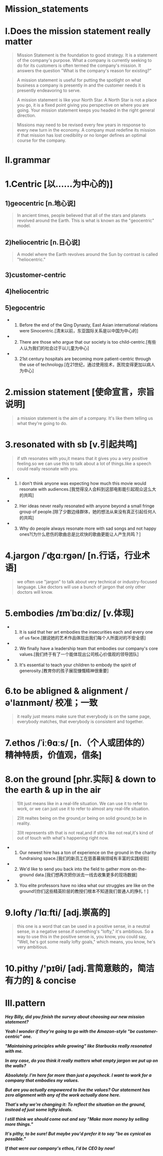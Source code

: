 # Mission_statements
# I.Does the mission statement really matter
> Mission Statement is the foundation to good strategy. It is a statement of the company's purpose. What a company is currently seeking to do for its customers is often termed the company's mission. It answers the question "What is the company's reason for existing?" 

> A mission statement is useful for putting the spotlight on what business a company is presently in and the customer needs it is presently endeavoring to serve. 

> A mission statement is like your North Star. A North Star is not a place you go, it is a fixed point giving you perspective on where you are going. Your mission statement keeps you headed in the right general direction.

> Missions may need to be revised every few years in response to every new turn in the economy. A company must redefine its mission if that mission has lost credibility or no longer defines an optimal course for the company.

# II.grammar
# 1.Centric [以……为中心的)]
## 1)geocentric [n.地心说]
> In ancient times, people believed that all of the stars and planets revolved around the Earth. This is what is known as the "geocentric" model. 

## 2)heliocentric [n.日心说]
> A model where the Earth revolves around the Sun by contrast is called "heliocentric."

## 3)customer-centric

## 4)heliocentric 

## 5)egocentric

- 1. Before the end of the Qing Dynasty, East Asian international relations were Sinocentric.[清末以前，东亚国际关系是以中国为中心的]

- 2. There are those who argue that our society is too child-centric.[有些人认为我们的社会过于以儿童为中心]

- 3. 21st century hospitals are becoming more patient-centric through the use of technology.[在21世纪，通过使用技术，医院变得更加以病人为中心]

# 2.mission statement [使命宣言，宗旨说明]
> a mission statement is the aim of a company. It's like them telling us what they're going to do.

# 3.resonated with sb [v.引起共鸣]
> if sth resonates with you,it means that it gives you a very positive feeling.so we can use this to talk about a lot of things.like a speech could really resonate with you.

- 1. I don't think anyone was expecting how much this movie would resonate with audiences.[我觉得没人会料到这部电影能引起观众这么大的共鸣]

- 2. Her ideas never really resonated with anyone beyond a small fringe group of people.[除了少数边缘群体，她的想法从来没有真正引起任何人的共鸣]

- 3. Why do people always resonate more with sad songs and not happy ones?[为什么悲伤的歌曲总是比欢快的歌曲更能让人产生共鸣？]

# 4.jargon /ˈʤɑːrgən/ [n.行话，行业术语]
> we often use "jargon" to talk about very technical or industry-focused language. Like doctors will use a bunch of jargon that only other doctors will know. 

# 5.embodies /ɪmˈbɑːdiz/ [v.体现]
- 1. It is said that her art embodies the insecurities each and every one of us face.[据说她的艺术作品体现出我们每个人所面对的不安全感]

- 2. We finally have a leadership team that embodies our company's core values.[我们终于有了一个能体现出公司核心价值观的领导团队]

- 3. It's essential to teach your children to embody the spirit of generosity.[教育你的孩子展现慷慨精神很重要]

# 6.to be abligned & alignment /ə'laɪnmənt/ 校准；一致
> it really just means make sure that everybody is on the same page, everybody matches, that everybody is consistent and together.

# 7.ethos /ˈiːθɑːs/ [n.（个人或团体的）精神特质，价值观，信条]

# 8.on the ground [phr.实际] & down to the earth & up in the air
> 1)It just means like in a real-life situation. We can use it to refer to work, or we can just use it to refer to almost any real-life situation.

> 2)It realtes being on the ground,or being on solid ground,to be in reality.

> 3)It represents sth that is not real,and if sth's like not real,it's kind of out of touch with what's happening right now.

- 1. Our newest hire has a ton of experience on the ground in the charity fundraising space.[我们的新员工在慈善募捐领域有丰富的实践经验]

- 2. We'd like to send you back into the field to gather more on-the-ground data.[我们想再次把你派去一线去收集更多的现场数据]

- 3. You elite professors have no idea what our struggles are like on the ground![你们这些精英阶层的教授们根本不知道我们普通人的挣扎！]

# 9.lofty /ˈlɑːfti/ [adj.崇高的]
> this one is a word that can be used in a positive sense, in a neutral sense, in a negative sense.if something's "lofty," it's ambitious. So a way to use this in the positive sense is, you know, you could say, "Well, he's got some really lofty goals," which means, you know, he's very ambitious.

# 10.pithy /'pɪθi/ [adj.言简意赅的，简洁有力的] & concise

# III.pattern
***Hey Billy, did you finish the survey about choosing our new mission statement?***

***Yeah I wonder if they're going to go with the Amazon-style "be customer-centric" one.***

***"Maintaining principles while growing" like Starbucks really resonated with me.***

***In any case, do you think it really matters what empty jargon we put up on the walls?***

***Absolutely. I'm here for more than just a paycheck. I want to work for a company that embodies my values.***

***But are you actually empowered to live the values? Our statement has zero alignment with any of the work actually done here.***

***That's why we're changing it: To reflect the situation on the ground, instead of just some lofty ideals.***

***I still think we should come out and say "Make more money by selling more things."***

***It's pithy, to be sure! But maybe you'd prefer it to say "be as cynical as possible."***

***If that were our company's ethos, I'd be CEO by now!***






